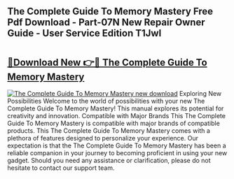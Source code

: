 ## The Complete Guide To Memory Mastery Free Pdf Download - Part-07N New Repair Owner Guide - User Service Edition T1Jwl

# <h2><a href="http://bc46461.oget.top/?id=The+Complete+Guide+To+Memory+Mastery">🔗Download New 👉🔴 The Complete Guide To Memory Mastery</a></h2>

[![The Complete Guide To Memory Mastery new download](https://i.imgur.com/5g1atiW.png)](http://bc46461.oget.top/?id=The+Complete+Guide+To+Memory+Mastery)
Exploring New Possibilities Welcome to the world of possibilities with your new The Complete Guide To Memory Mastery! This manual explores its potential for creativity and innovation. Compatible with Major Brands This The Complete Guide To Memory Mastery is compatible with major brands of compatible products. This The Complete Guide To Memory Mastery comes with a plethora of features designed to personalize your experience. Our expectation is that the The Complete Guide To Memory Mastery has been a reliable companion in your journey to becoming proficient in using your new gadget. Should you need any assistance or clarification, please do not hesitate to contact our support team.
